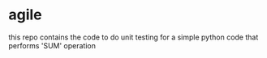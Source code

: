 # agile
this repo contains the code to do unit testing for a simple python code that performs 'SUM' operation
